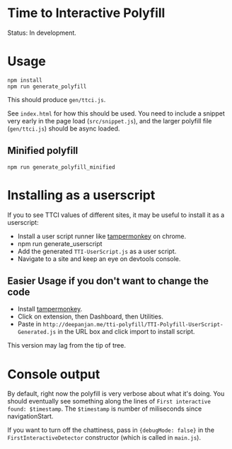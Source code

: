 Time to Interactive Polyfill
============================

Status: In development.

# Usage

```shell
npm install
npm run generate_polyfill
```

This should produce `gen/ttci.js`.

See `index.html` for how this should be used. You need to include a snippet very early in the page load (`src/snippet.js`), and the larger polyfill file (`gen/ttci.js`) should be async loaded.


## Minified polyfill

```shell
npm run generate_polyfill_minified
```

# Installing as a userscript
If you to see TTCI values of different sites, it may be useful to install it as a userscript: 

- Install a user script runner like [tampermonkey](https://chrome.google.com/webstore/detail/tampermonkey/dhdgffkkebhmkfjojejmpbldmpobfkfo?hl=en) on chrome.
- npm run generate_userscript
- Add the generated `TTI-UserScript.js` as a user script.
- Navigate to a site and keep an eye on devtools console.


## Easier Usage if you don't want to change the code

- Install [tampermonkey](https://chrome.google.com/webstore/detail/tampermonkey/dhdgffkkebhmkfjojejmpbldmpobfkfo?hl=en).
- Click on extension, then Dashboard, then Utilities.
- Paste in `http://deepanjan.me/tti-polyfill/TTI-Polyfill-UserScript-Generated.js` in the URL box and click import to install script.

This version may lag from the tip of tree.

# Console output

By default, right now the polyfill is very verbose about what it's doing. You
should eventually see something along the lines of `First interactive found:
$timestamp`. The `$timestamp` is number of miliseconds since navigationStart.

If you want to turn off the chattiness, pass in `{debugMode: false}` in the
`FirstInteractiveDetector` constructor (which is called in `main.js`).
